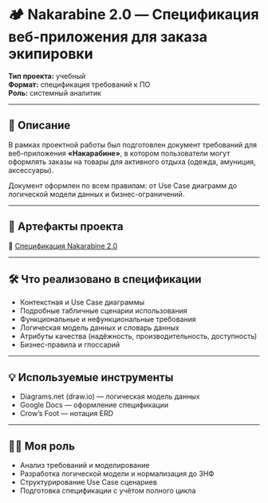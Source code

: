 # 🏕 Nakarabine 2.0 — Спецификация веб-приложения для заказа экипировки

**Тип проекта:** учебный  
**Формат:** спецификация требований к ПО  
**Роль:** системный аналитик

---

## 📌 Описание

В рамках проектной работы был подготовлен документ требований для веб-приложения **«Накарабине»**, в котором пользователи могут оформлять заказы на товары для активного отдыха (одежда, амуниция, аксессуары).  

Документ оформлен по всем правилам: от Use Case диаграмм до логической модели данных и бизнес-ограничений.

---

## 📎 Артефакты проекта

📄 [Спецификация Nakarabine 2.0](https://docs.google.com/document/d/1917nnk54Mky0xvRLG9kzCUUThCsISAyeofIQQmMntjA/edit?usp=sharing)

---

## 🛠 Что реализовано в спецификации

- Контекстная и Use Case диаграммы
- Подробные табличные сценарии использования
- Функциональные и нефункциональные требования
- Логическая модель данных и словарь данных
- Атрибуты качества (надёжность, производительность, доступность)
- Бизнес-правила и глоссарий

---

## 💡 Используемые инструменты

- Diagrams.net (draw.io) — логическая модель данных
- Google Docs — оформление спецификации
- Crow’s Foot — нотация ERD

---

## 👨‍💻 Моя роль

- Анализ требований и моделирование
- Разработка логической модели и нормализация до 3НФ
- Структурирование Use Case сценариев
- Подготовка спецификации с учётом полного цикла

